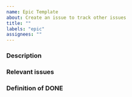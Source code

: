 ```yaml
---
name: Epic Template
about: Create an issue to track other issues
title: ""
labels: "epic"
assignees: ""
---
```


<!--- Please DO NOT remove the automatically added 'epic' label -->
<!--- Provide a general summary of the issue in the Title above -->

<!--
  Provide a clear and concise description of what this epic achieves.
-->

### Description

<!--
  Provide a list of issues, it's okay if the issues are not yet turned into github issues but they are just text.
-->

### Relevant issues

<!--
  How can a team member know this epic was completed.
-->

### Definition of DONE
